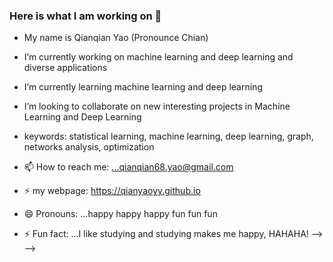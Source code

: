 ### Here is what I am working on 👋

- My name is Qianqian Yao (Pronounce Chian)

- I’m currently working on machine learning and deep learning and diverse applications 
- I’m currently learning machine learning and deep learning
- I’m looking to collaborate on new interesting projects in Machine Learning and Deep Learning
- keywords: statistical learning, machine learning, deep learning, graph, networks analysis, optimization


- 📫 How to reach me: ...qianqian68.yao@gmail.com
- ⚡ my webpage: https://qianyaoyy.github.io


- 😄 Pronouns: ...happy happy happy fun fun fun
- ⚡ Fun fact: ...I like studying and studying makes me happy, HAHAHA!
-->
-->
